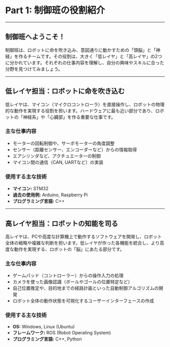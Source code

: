 # Part 1: 制御班の役割紹介

---

## 制御班へようこそ！

制御班は、ロボットに命を吹き込み、意図通りに動かすための「頭脳」と「神経」を作るチームです。その役割は、大きく「低レイヤ」と「高レイヤ」の2つに分かれています。それぞれの仕事内容を理解し、自分の興味やスキルに合った分野を見つけてみましょう。

---

## 低レイヤ担当：ロボットに命を吹き込む

低レイヤは、マイコン（マイクロコントローラ）を直接操作し、ロボットの物理的な動作を実現する役割を担います。ハードウェアに最も近い部分であり、ロボットの「神経系」や「心臓部」を作る重要な仕事です。

### 主な仕事内容
- モーターの回転制御や、サーボモーターの角度調整
- センサー（距離センサー、エンコーダーなど）からの情報取得
- エアシリンダなど、アクチュエーターの制御
- マイコン間の通信（CAN, UARTなど）の実装

### 使用する主な技術
- **マイコン:** STM32
- **過去の使用例:** Arduino, Raspberry Pi
- **プログラミング言語:** C++

---

## 高レイヤ担当：ロボットの知能を司る

高レイヤは、PCや高度な計算機上で動作するソフトウェアを開発し、ロボット全体の戦略や複雑な判断を担います。低レイヤが作った各機能を統合し、より高度な動作を実現する、ロボットの「脳」にあたる部分です。

### 主な仕事内容
- ゲームパッド（コントローラー）からの操作入力の処理
- カメラを使った画像認識（ボールやゴールの位置特定など）
- 自己位置推定や、目的地までの経路計画といった自動制御アルゴリズムの開発
- ロボット全体の動作状態を可視化するユーザーインターフェースの作成

### 使用する主な技術
- **OS:** Windows, Linux (Ubuntu)
- **フレームワーク:** ROS (Robot Operating System)
- **プログラミング言語:** C++, Python